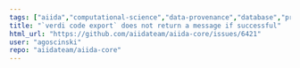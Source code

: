 ```yaml
---
tags: ["aiida","computational-science","data-provenance","database","priority/nice-to-have","provenance","scheduler","ssh","type/usability","workflow","workflow-engine","workflows"]
title: "`verdi code export` does not return a message if successful"
html_url: "https://github.com/aiidateam/aiida-core/issues/6421"
user: "agoscinski"
repo: "aiidateam/aiida-core"
---
```


